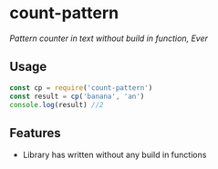 # count-pattern
_Pattern counter in text without build in function, Ever_

## Usage
```javascript
const cp = require('count-pattern')
const result = cp('banana', 'an')
console.log(result) //2
```

## Features
- Library has written without any build in functions